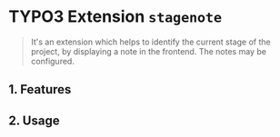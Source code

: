 # TYPO3 Extension ``stagenote``

> It's an extension which helps to identify the current stage of the project, by displaying a note in the frontend. The notes may be configured.

## 1. Features

## 2. Usage
